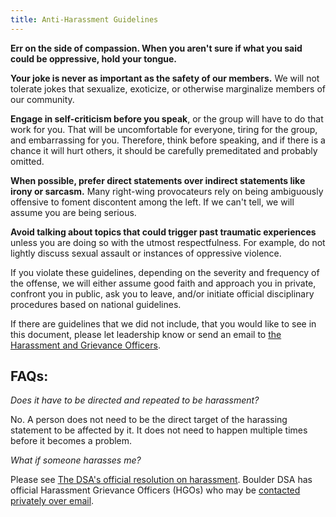 ```yaml
---
title: Anti-Harassment Guidelines
---
```


**Err on the side of compassion.  When you aren't sure if what you said could be oppressive, hold your tongue.**

**Your joke is never as important as the safety of our members.** We will not tolerate jokes that sexualize, exoticize, or otherwise marginalize members of our community.

**Engage in self-criticism before you speak**, or the group will have to do that work for you.  That will be uncomfortable for everyone, tiring for the group, and embarrassing for you.  Therefore, think before speaking, and if there is a chance it will hurt others, it should be carefully premeditated and probably omitted.

**When possible, prefer direct statements over indirect statements like irony or sarcasm.**  Many right-wing provocateurs rely on being ambiguously offensive to foment discontent among the left.  If we can't tell, we will assume you are being serious.

**Avoid talking about topics that could trigger past traumatic experiences** unless you are doing so with the utmost respectfulness.  For example, do not lightly discuss sexual assault or instances of oppressive violence.

If you violate these guidelines, depending on the severity and frequency of the offense, we will either assume good faith and approach you in private, confront you in public, ask you to leave, and/or initiate official disciplinary procedures based on national guidelines.

If there are guidelines that we did not include, that you would like to see in this document, please let leadership know or send an email to [the Harassment and Grievance Officers](mailto:boulderdsa.hgo@gmail.com).

## FAQs:

_Does it have to be directed and repeated to be harassment?_

No. A person does not need to be the direct target of the harassing statement to be affected by it.  It does not need to happen multiple times before it becomes a problem.

_What if someone harasses me?_

Please see [The DSA's official resolution on harassment](https://tinyurl.com/dsa-harassment-resolution).  Boulder DSA has official Harassment Grievance Officers (HGOs) who may be [contacted privately over email](mailto:boulderdsa.hgo@gmail.com).
